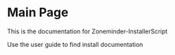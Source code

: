 # Main Page
This is the documentation for Zoneminder-InstallerScript

Use the user guide to find install documentation

